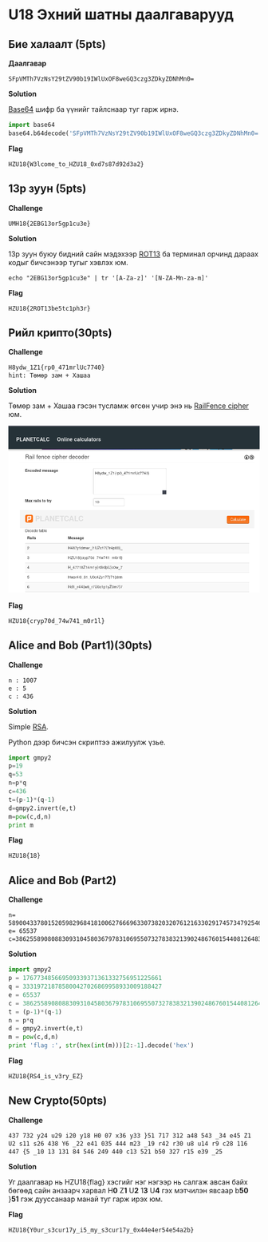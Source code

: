 # U18 Эхний шатны даалгаварууд
## Бие халаалт (5pts)
**Даалгавар**
```
SFpVMTh7VzNsY29tZV90b19IWlUxOF8weGQ3czg3ZDkyZDNhMn0=
```
**Solution**

[Base64](https://en.wikipedia.org/wiki/Base64) шифр ба үүнийг тайлснаар туг гарж ирнэ.
```python
import base64
base64.b64decode('SFpVMTh7VzNsY29tZV90b19IWlUxOF8weGQ3czg3ZDkyZDNhMn0=')
```
**Flag**
```
HZU18{W3lcome_to_HZU18_0xd7s87d92d3a2}
```

## 13р зуун (5pts)
**Challenge**
```
UMH18{2EBG13or5gp1cu3e}
```
**Solution**

13р зуун буюу бидний сайн мэдэхээр [ROT13](https://en.wikipedia.org/wiki/ROT13) ба терминал орчинд дараах кодыг бичсэнээр тугыг хэвлэх юм.
```shell
echo "2EBG13or5gp1cu3e" | tr '[A-Za-z]' '[N-ZA-Mn-za-m]'
```
**Flag**
```
HZU18{2ROT13be5tc1ph3r}
```
## Рийл крипто(30pts)
**Challenge**
```
H8ydw_1Z1{rp0_471mrlUc7740}
hint: Төмөр зам + Хашаа 
```
**Solution**

Төмөр зам + Хашаа гэсэн тусламж өгсөн учир энэ нь [RailFence cipher](https://planetcalc.com/6946/) юм.

![RailFence](https://github.com/enhbold/HZU18-2018/blob/master/include/railfence.png)

**Flag**
```
HZU18{cryp70d_74w741_m0r1l}
```

## Alice and Bob (Part1)(30pts)
**Challenge**
``` 
n : 1007
e : 5
c : 436
```
**Solution**

Simple [RSA](https://imgur.com/a/lnJzSXa).

Python дээр бичсэн скриптээ ажилуулж үзье.
```python
import gmpy2
p=19
q=53
n=p*q
c=436
t=(p-1)*(q-1)
d=gmpy2.invert(e,t)
m=pow(c,d,n)
print m
```
**Flag**
```
HZU18{18}
```

## Alice and Bob (Part2)
**Challenge**
```
n= 58900433780152059829684181006276669633073820320761216330291745734792546625247
e= 65537
c=38625589080883093104580367978310695507327838321390248676015440812648307006611
```
**Solution**
```python
import gmpy2
p = 176773485669509339371361332756951225661
q = 333197218785800427026869958933009188427
e = 65537
c = 38625589080883093104580367978310695507327838321390248676015440812648307006611
t = (p-1)*(q-1)
n = p*q
d = gmpy2.invert(e,t)
m = pow(c,d,n)
print 'flag :', str(hex(int(m)))[2:-1].decode('hex')
```

**Flag**
```
HZU18{RS4_is_v3ry_EZ}
```

## New Crypto(50pts)
**Challenge**
```
437 732 y24 u29 i20 y18 H0 07 x36 y33 }51 717 312 a48 543 _34 e45 Z1 U2 s11 s26 438 Y6 _22 e41 035 444 m23 _19 r42 r30 u8 u14 r9 c28 116 447 {5 _10 13 131 84 546 249 440 c13 521 b50 327 r15 e39 _25
```
**Solution**

Уг даалгавар нь HZU18{flag} хэсгийг нэг нэгээр нь салгаж авсан байх бөгөөд сайн анзаарч харвал H**0** Z**1** U**2** 1**3** U**4** гэх мэтчилэн явсаар b**50** }**51** гэж дууссанаар манай туг гарж ирэх юм.


**Flag**
```
HZU18{Y0ur_s3cur17y_i5_my_s3cur17y_0x44e4er54e54a2b}
```
